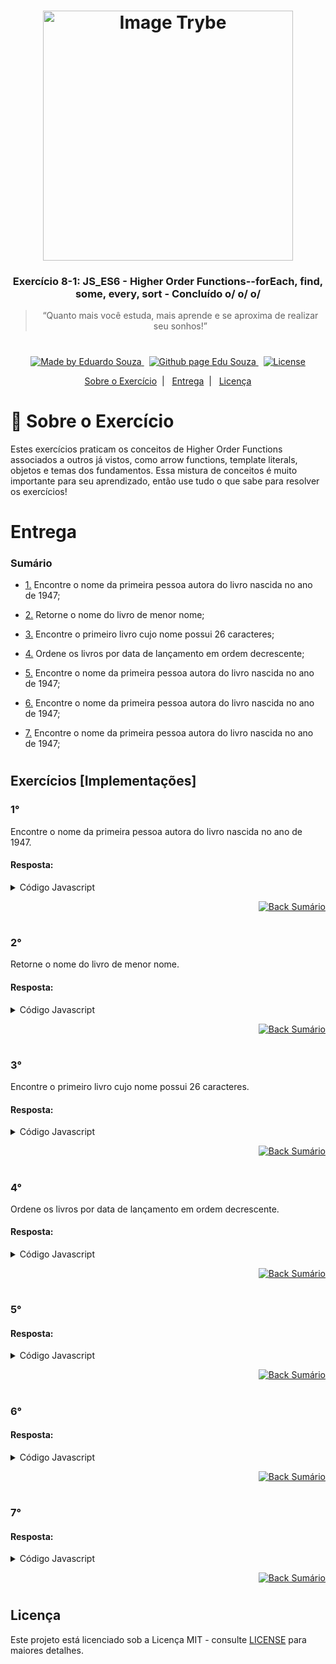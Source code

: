 <h1 align="center">
    <img alt="Image Trybe" src="https://i.ibb.co/d4W2x4g/trybe.png" width="400px" />
</h1>

<h3 align="center">
  Exercício 8-1: JS_ES6 - Higher Order Functions--forEach, find, some, every, sort - Concluído o/ o/ o/
</h3>

<blockquote align="center">“Quanto mais você estuda, mais aprende e se aproxima de realizar seu sonhos!”</blockquote>

<h1></h1>

<p align="center">

  <a href="https://www.linkedin.com/in/eduardosouzaprogrammer/">
    <img alt="Made by Eduardo Souza" src="https://img.shields.io/badge/made%20by-Edu%20Souza-%23F8952D">
  </a>&nbsp;

 <a href="https://edusouza-programmer.github.io/">
<img alt="Github page Edu Souza " src="https://img.shields.io/badge/Github%20page-Edu_Souza-orange">
</a>&nbsp;

  <a href="LICENSE" >
    <img alt="License" src="https://img.shields.io/badge/license-MIT-%23F8952D">
  </a>

</p>

<p align="center">
  <a href="#rocket-Sobre-o-Exercício">Sobre o Exercício</a>&nbsp;&nbsp;|&nbsp;&nbsp;
  <a href="#Entrega">Entrega</a>&nbsp;&nbsp;|&nbsp;&nbsp;
  <a href="#Licença">Licença</a>
</p>

# :rocket: Sobre o Exercício

Estes exercícios praticam os conceitos de Higher Order Functions associados a outros já vistos, como arrow functions, template literals, objetos e temas dos fundamentos. Essa mistura de conceitos é muito importante para seu aprendizado, então use tudo o que sabe para resolver os exercícios!

#

# Entrega

### Sumário

- <p><a href="#1">1.</a> Encontre o nome da primeira pessoa autora do livro nascida no ano de 1947;</p>

- <p><a href="#2">2.</a> Retorne o nome do livro de menor nome;</p>

- <p><a href="#3">3.</a> Encontre o primeiro livro cujo nome possui 26 caracteres;</p>

- <p><a href="#4">4.</a> Ordene os livros por data de lançamento em ordem decrescente;</p>

- <p><a href="#5">5.</a> Encontre o nome da primeira pessoa autora do livro nascida no ano de 1947;</p>

- <p><a href="#6">6.</a> Encontre o nome da primeira pessoa autora do livro nascida no ano de 1947;</p>

- <p><a href="#7">7.</a> Encontre o nome da primeira pessoa autora do livro nascida no ano de 1947;</p>

#

## Exercícios [Implementações]

### 1°

Encontre o nome da primeira pessoa autora do livro nascida no ano de 1947.

#### Resposta:

<details>
 <summary>Código Javascript</summary>

```js
const assert = require("assert");

const books = [
	{
		id: 1,
		name: "As Crônicas de Gelo e Fogo",
		genre: "Fantasia",
		author: {
			name: "George R. R. Martin",
			birthYear: 1948,
		},
		releaseYear: 1991,
	},
	{
		id: 2,
		name: "O Senhor dos Anéis",
		genre: "Fantasia",
		author: {
			name: "J. R. R. Tolkien",
			birthYear: 1892,
		},
		releaseYear: 1954,
	},
	{
		id: 3,
		name: "Fundação",
		genre: "Ficção Científica",
		author: {
			name: "Isaac Asimov",
			birthYear: 1920,
		},
		releaseYear: 1951,
	},
	{
		id: 4,
		name: "Duna",
		genre: "Ficção Científica",
		author: {
			name: "Frank Herbert",
			birthYear: 1920,
		},
		releaseYear: 1965,
	},
	{
		id: 5,
		name: "A Coisa",
		genre: "Terror",
		author: {
			name: "Stephen King",
			birthYear: 1947,
		},
		releaseYear: 1986,
	},
	{
		id: 6,
		name: "O Chamado de Cthulhu",
		genre: "Terror",
		author: {
			name: "H. P. Lovecraft",
			birthYear: 1890,
		},
		releaseYear: 1928,
	},
];

function authorBornIn1947() {
	const author = books.find(({ author }) => author.birthYear === 1947);
	return author.author.name;
}

assert.strictEqual(authorBornIn1947(), "Stephen King");
```

</details>

<p align="right">
    <a href="#Sumário">
    <img alt="Back Sumário" src="https://img.shields.io/badge/Back-Sum%C3%A1rio-orange">
  </a>
</p>

#

### 2°

Retorne o nome do livro de menor nome.

#### Resposta:

<details>
 <summary>Código Javascript</summary>

```js
const assert = require("assert");

const books = [
	{
		id: 1,
		name: "As Crônicas de Gelo e Fogo",
		genre: "Fantasia",
		author: {
			name: "George R. R. Martin",
			birthYear: 1948,
		},
		releaseYear: 1991,
	},
	{
		id: 2,
		name: "O Senhor dos Anéis",
		genre: "Fantasia",
		author: {
			name: "J. R. R. Tolkien",
			birthYear: 1892,
		},
		releaseYear: 1954,
	},
	{
		id: 3,
		name: "Fundação",
		genre: "Ficção Científica",
		author: {
			name: "Isaac Asimov",
			birthYear: 1920,
		},
		releaseYear: 1951,
	},
	{
		id: 4,
		name: "Duna",
		genre: "Ficção Científica",
		author: {
			name: "Frank Herbert",
			birthYear: 1920,
		},
		releaseYear: 1965,
	},
	{
		id: 5,
		name: "A Coisa",
		genre: "Terror",
		author: {
			name: "Stephen King",
			birthYear: 1947,
		},
		releaseYear: 1986,
	},
	{
		id: 6,
		name: "O Chamado de Cthulhu",
		genre: "Terror",
		author: {
			name: "H. P. Lovecraft",
			birthYear: 1890,
		},
		releaseYear: 1928,
	},
];

function smallerName() {
	let nameBook;
	books.reduce((acc, book) => {
		if (book.name.length < acc) {
			acc = book.name.length;
			nameBook = book.name;
		}
		return acc;
	}, 50);

	return nameBook;
}

assert.strictEqual(smallerName(), "Duna");
```

</details>

<p align="right">
    <a href="#Sumário">
    <img alt="Back Sumário" src="https://img.shields.io/badge/Back-Sum%C3%A1rio-orange">
  </a>
</p>

#

### 3°

Encontre o primeiro livro cujo nome possui 26 caracteres.

#### Resposta:

<details>
 <summary>Código Javascript</summary>

```js
const assert = require("assert");

const books = [
	{
		id: 1,
		name: "As Crônicas de Gelo e Fogo",
		genre: "Fantasia",
		author: {
			name: "George R. R. Martin",
			birthYear: 1948,
		},
		releaseYear: 1991,
	},
	{
		id: 2,
		name: "O Senhor dos Anéis",
		genre: "Fantasia",
		author: {
			name: "J. R. R. Tolkien",
			birthYear: 1892,
		},
		releaseYear: 1954,
	},
	{
		id: 3,
		name: "Fundação",
		genre: "Ficção Científica",
		author: {
			name: "Isaac Asimov",
			birthYear: 1920,
		},
		releaseYear: 1951,
	},
	{
		id: 4,
		name: "Duna",
		genre: "Ficção Científica",
		author: {
			name: "Frank Herbert",
			birthYear: 1920,
		},
		releaseYear: 1965,
	},
	{
		id: 5,
		name: "A Coisa",
		genre: "Terror",
		author: {
			name: "Stephen King",
			birthYear: 1947,
		},
		releaseYear: 1986,
	},
	{
		id: 6,
		name: "O Chamado de Cthulhu",
		genre: "Terror",
		author: {
			name: "H. P. Lovecraft",
			birthYear: 1890,
		},
		releaseYear: 1928,
	},
];

const expected_result = {
	author: {
		birthYear: 1948,
		name: "George R. R. Martin",
	},
	genre: "Fantasia",
	id: 1,
	name: "As Crônicas de Gelo e Fogo",
	releaseYear: 1991,
};

function getNamedBook() {
	const nameBook = books.find(({ name }) => name.length === 26);
	return nameBook;
}

assert.deepEqual(getNamedBook(), expected_result);
```

</details>

<p align="right">
    <a href="#Sumário">
    <img alt="Back Sumário" src="https://img.shields.io/badge/Back-Sum%C3%A1rio-orange">
  </a>
</p>

#

### 4°

Ordene os livros por data de lançamento em ordem decrescente.

#### Resposta:

<details>
 <summary>Código Javascript</summary>

```js
const assert = require("assert");

const books = [
	{
		id: 1,
		name: "As Crônicas de Gelo e Fogo",
		genre: "Fantasia",
		author: {
			name: "George R. R. Martin",
			birthYear: 1948,
		},
		releaseYear: 1991,
	},
	{
		id: 2,
		name: "O Senhor dos Anéis",
		genre: "Fantasia",
		author: {
			name: "J. R. R. Tolkien",
			birthYear: 1892,
		},
		releaseYear: 1954,
	},
	{
		id: 3,
		name: "Fundação",
		genre: "Ficção Científica",
		author: {
			name: "Isaac Asimov",
			birthYear: 1920,
		},
		releaseYear: 1951,
	},
	{
		id: 4,
		name: "Duna",
		genre: "Ficção Científica",
		author: {
			name: "Frank Herbert",
			birthYear: 1920,
		},
		releaseYear: 1965,
	},
	{
		id: 5,
		name: "A Coisa",
		genre: "Terror",
		author: {
			name: "Stephen King",
			birthYear: 1947,
		},
		releaseYear: 1986,
	},
	{
		id: 6,
		name: "O Chamado de Cthulhu",
		genre: "Terror",
		author: {
			name: "H. P. Lovecraft",
			birthYear: 1890,
		},
		releaseYear: 1928,
	},
];

const expected_result = [
	{
		id: 1,
		name: "As Crônicas de Gelo e Fogo",
		genre: "Fantasia",
		author: { name: "George R. R. Martin", birthYear: 1948 },
		releaseYear: 1991,
	},
	{
		id: 5,
		name: "A Coisa",
		genre: "Terror",
		author: { name: "Stephen King", birthYear: 1947 },
		releaseYear: 1986,
	},
	{
		id: 4,
		name: "Duna",
		genre: "Ficção Científica",
		author: { name: "Frank Herbert", birthYear: 1920 },
		releaseYear: 1965,
	},
	{
		id: 2,
		name: "O Senhor dos Anéis",
		genre: "Fantasia",
		author: { name: "J. R. R. Tolkien", birthYear: 1892 },
		releaseYear: 1954,
	},
	{
		id: 3,
		name: "Fundação",
		genre: "Ficção Científica",
		author: { name: "Isaac Asimov", birthYear: 1920 },
		releaseYear: 1951,
	},
	{
		id: 6,
		name: "O Chamado de Cthulhu",
		genre: "Terror",
		author: { name: "H. P. Lovecraft", birthYear: 1890 },
		releaseYear: 1928,
	},
];

function booksOrderedByReleaseYearDesc() {
	const booksReleaseYear = books.sort(
		({ releaseYear: a }, { releaseYear: b }) => b - a
	);
	return booksReleaseYear;
}

assert.deepEqual(booksOrderedByReleaseYearDesc(), expected_result);
```

</details>

<p align="right">
    <a href="#Sumário">
    <img alt="Back Sumário" src="https://img.shields.io/badge/Back-Sum%C3%A1rio-orange">
  </a>
</p>

#

### 5°

#### Resposta:

<details>
 <summary>Código Javascript</summary>

```js

```

</details>

<p align="right">
    <a href="#Sumário">
    <img alt="Back Sumário" src="https://img.shields.io/badge/Back-Sum%C3%A1rio-orange">
  </a>
</p>

#

### 6°

#### Resposta:

<details>
 <summary>Código Javascript</summary>

```js

```

</details>

<p align="right">
    <a href="#Sumário">
    <img alt="Back Sumário" src="https://img.shields.io/badge/Back-Sum%C3%A1rio-orange">
  </a>
</p>

#

### 7°

#### Resposta:

<details>
 <summary>Código Javascript</summary>

```js

```

</details>

<p align="right">
    <a href="#Sumário">
    <img alt="Back Sumário" src="https://img.shields.io/badge/Back-Sum%C3%A1rio-orange">
  </a>
</p>

#

## Licença

Este projeto está licenciado sob a Licença MIT - consulte [LICENSE](https://opensource.org/licenses/MIT) para maiores detalhes.
